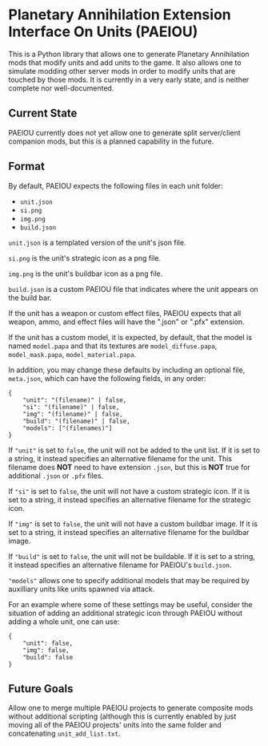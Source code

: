 # Planetary Annihilation Extension Interface On Units (PAEIOU)

This is a Python library that allows one to generate Planetary Annihilation mods that modify units and add units to the game. It also allows one to simulate modding other server mods in order to modify units that are touched by those mods. It is currently in a very early state, and is neither complete nor well-documented.

## Current State
PAEIOU currently does not yet allow one to generate split server/client companion mods, but this is a planned capability in the future.

## Format

By default, PAEIOU expects the following files in each unit folder:
- `unit.json`
- `si.png`
- `img.png`
- `build.json`

`unit.json` is a templated version of the unit's json file.

`si.png` is the unit's strategic icon as a png file.

`img.png` is the unit's buildbar icon as a png file.

`build.json` is a custom PAEIOU file that indicates where the unit appears on the build bar.

If the unit has a weapon or custom effect files, PAEIOU expects that all weapon, ammo, and effect files will have the ".json" or ".pfx" extension.

If the unit has a custom model, it is expected, by default, that the model is named `model.papa` and that its textures are `model_diffuse.papa`, `model_mask.papa`, `model_material.papa`.

In addition, you may change these defaults by including an optional  file, `meta.json`, which can have the following fields, in any order:
```
{
    "unit": "(filename)" | false,
    "si": "(filename)" | false,
    "img": "(filename)" | false,
    "build": "(filename)" | false,
    "models": ["(filenames)"]
}
```

If `"unit"` is set to `false`, the unit will not be added to the unit list. If it is set to a string, it instead specifies an alternative filename for the unit. This filename does **NOT** need to have extension `.json`, but this is **NOT** true for additional `.json` or `.pfx` files.

If `"si"` is set to `false`, the unit will not have a custom strategic icon. If it is set to a string, it instead specifies an alternative filename for the strategic icon.

If `"img"` is set to `false`, the unit will not have a custom buildbar image. If it is set to a string, it instead specifies an alternative filename for the buildbar image.

If `"build"` is set to `false`, the unit will not be buildable. If it is set to a string, it instead specifies an alternative filename for PAEIOU's `build.json`.

`"models"` allows one to specify additional models that may be required by auxilliary units like units spawned via attack.


For an example where some of these settings may be useful, consider the situation of adding an additional strategic icon through PAEIOU without adding a whole unit, one can use:
```
{
    "unit": false,
    "img": false,
    "build": false
}
```


## Future Goals
Allow one to merge multiple PAEIOU projects to generate composite mods without additional scripting (although this is currently enabled by just moving all of the PAEIOU projects' units into the same folder and concatenating `unit_add_list.txt`.